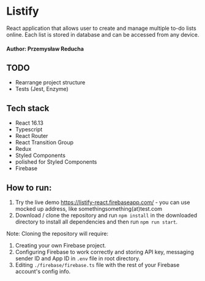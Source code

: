 # Listify

React application that allows user to create and manage multiple to-do lists online. Each list is stored in database and can be accessed from any device.

#### Author: Przemysław Reducha

## TODO

-   Rearrange project structure
-   Tests (Jest, Enzyme)

## Tech stack

-   React 16.13
-   Typescript
-   React Router
-   React Transition Group
-   Redux
-   Styled Components
-   polished for Styled Components
-   Firebase

## How to run:

1. Try the live demo https://listify-react.firebaseapp.com/ - you can use mocked up address, like somethingsomething(at)test.com
2. Download / clone the repository and run `npm install` in the downloaded directory to install all dependencies and then run `npm run start`.

Note: Cloning the repository will require:

1. Creating your own Firebase project.
2. Configuring Firebase to work correctly and storing API key, messaging sender ID and App ID in `.env` file in root directory.
3. Editing `./firebase/firebase.ts` file with the rest of your Firebase account's config info.
